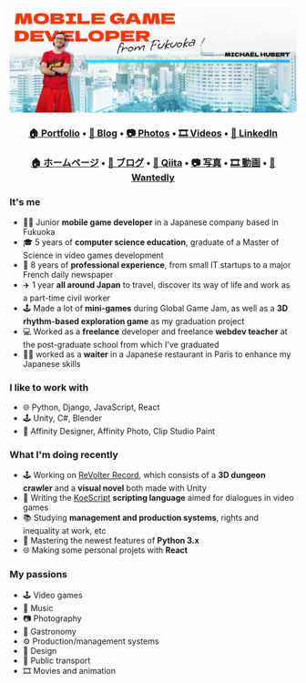 ![Header](header.png)

<h3 align="center"><b><a href="https://michaelhubert.me/">🏠 Portfolio</a></b> • <b><a href="https://blog.michaelhubert.me/">📰 Blog</a></b> • <b><a href="https://www.flickr.com/people/komanaki/">📷 Photos</a></b> • <b><a href="https://www.youtube.com/@komanaki/videos">🎞️ Videos</a></b> • <b><a href="https://www.linkedin.com/in/michaelhubertme/">👔 LinkedIn</a></b></h3>
<h3 align="center"><b><a href="https://michaelhubert.me/jp/">🏠 ホームページ</a></b> • <b><a href="https://blog.michaelhubert.me/">📰 ブログ</a></b> • <b><a href="https://qiita.com/komanaki">📰 Qiita</a></b> • <b><a href="https://www.flickr.com/people/komanaki/">📷 写真</a></b> • <b><a href="https://www.youtube.com/@komanaki/videos">🎞️ 動画</a></b> • <b><a href="https://www.wantedly.com/id/michaelhubert">👔 Wantedly</a></b></h3>

### It's me

* 👨‍💻 Junior **mobile game developer** in a Japanese company based in Fukuoka
* 🎓 5 years of **computer science education**, graduate of a Master of Science in video games development
* 🏢 8 years of **professional experience**, from small IT startups to a major French daily newspaper
* ✈️ 1 year **all around Japan** to travel, discover its way of life and work as a part-time civil worker
* 🕹️ Made a lot of **mini-games** during Global Game Jam, as well as a **3D rhythm-based exploration game** as my graduation project
* 💻 Worked as a **freelance** developer and freelance **webdev teacher** at the post-graduate school from which I've graduated
* 👨‍🍳 worked as a **waiter** in a Japanese restaurant in Paris to enhance my Japanese skills

### I like to work with

* 🌐 Python, Django, JavaScript, React
* 🕹️ Unity, C#, Blender
* 🎨 Affinity Designer, Affinity Photo, Clip Studio Paint

### What I'm doing recently

* 🕹️ Working on [ReVolter Record](https://www.michaelhubert.me/revolter-record/), which consists of a **3D dungeon crawler** and a **visual novel** both made with Unity
* 💬 Writing the [KoeScript](https://github.com/komanaki/koescript) **scripting language** aimed for dialogues in video games
* 📚 Studying **management and production systems**, rights and inequality at work, etc
* 🐍 Mastering the newest features of **Python 3.x**
* 🌐 Making some personal projets with **React**

### My passions

* 🕹️ Video games
* 🎵 Music
* 📷 Photography
* 🍜 Gastronomy
* ⚙️ Production/management systems
* 🎨 Design
* 🚆 Public transport
* 🎞️ Movies and animation
